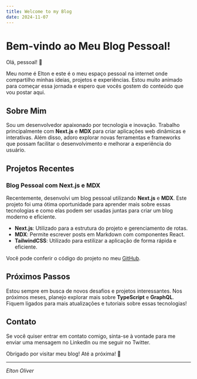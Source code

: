 ```yaml
---
title: Welcome to my Blog
date: 2024-11-07
---
```

# Bem-vindo ao Meu Blog Pessoal!

Olá, pessoal! 👋

Meu nome é Elton e este é o meu espaço pessoal na internet onde compartilho minhas ideias, projetos e experiências. Estou muito animado para começar essa jornada e espero que vocês gostem do conteúdo que vou postar aqui.

## Sobre Mim

Sou um desenvolvedor apaixonado por tecnologia e inovação. Trabalho principalmente com **Next.js** e **MDX** para criar aplicações web dinâmicas e interativas. Além disso, adoro explorar novas ferramentas e frameworks que possam facilitar o desenvolvimento e melhorar a experiência do usuário.

## Projetos Recentes

### Blog Pessoal com Next.js e MDX

Recentemente, desenvolvi um blog pessoal utilizando **Next.js** e **MDX**. Este projeto foi uma ótima oportunidade para aprender mais sobre essas tecnologias e como elas podem ser usadas juntas para criar um blog moderno e eficiente.

- **Next.js**: Utilizado para a estrutura do projeto e gerenciamento de rotas.
- **MDX**: Permite escrever posts em Markdown com componentes React.
- **TailwindCSS**: Utilizado para estilizar a aplicação de forma rápida e eficiente.

Você pode conferir o código do projeto no meu [GitHub](https://github.com/elton/mdblog).

## Próximos Passos

Estou sempre em busca de novos desafios e projetos interessantes. Nos próximos meses, planejo explorar mais sobre **TypeScript** e **GraphQL**. Fiquem ligados para mais atualizações e tutoriais sobre essas tecnologias!

## Contato

Se você quiser entrar em contato comigo, sinta-se à vontade para me enviar uma mensagem no LinkedIn ou me seguir no Twitter.

Obrigado por visitar meu blog! Até a próxima! 🚀

---

*Elton Oliver*
